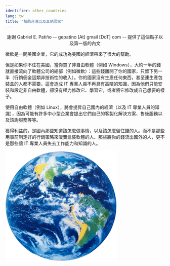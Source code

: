 ```yaml
---
identifier: other_countries
lang: tw
title: "幫助台灣以及其他國家"
---
```


<center>謝謝 Gabriel E. Patiño -- gepatino [At] gmail [DoT] com -- 提供了這個點子以及第一版的內文</center>

微軟是一間美國企業，它的成功為美國的經濟帶來了很大的幫助。

但是如果你不住在美國，當你買了非自由軟體（例如 Windows），大約一半的錢就直接流向了軟體公司的總部（例如微軟）：這些錢離開了你的國家，只留下另一半（行銷佣金這類非技術性的收入）。你的國家沒有生產任何東西，甚至連生產包裝盒的人都不需要。這會造成 IT 專業人員不再具有高階的知識，因為他們只能安裝和設定非自由軟體，卻沒有權力修改它、學習它，或者將它修改成自己想要的樣子。

使用自由軟體（例如 Linux），將會提昇自己國內的經濟（以及 IT 專業人員的知識），因為可能有許多中小型企業會提出它們自己的客製化解決方案、售後服務以及諮詢服務等等。

獲得利益的，是國內那些知道該怎麼做事情，以及該怎麼留住錢的人。而不是那些用事前制定好的行銷策略來販賣盒裝軟體的人、那些將你的錢流出國外的人，更不是那些讓 IT 專業人員失去工作能力和知識的人。

<img src="/img/earth.png" />




